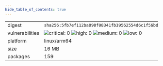 ```yaml
---
hide_table_of_contents: true
---
```


<table>
<tr><td>digest</td><td><code>sha256:5fb7ef112ba090f08341fb39562554d6c1f56bd8bbc0d6714d0f1fe78a1ab7b5</code></td><tr><tr><td>vulnerabilities</td><td><img alt="critical: 0" src="https://img.shields.io/badge/critical-0-lightgrey"/> <img alt="high: 0" src="https://img.shields.io/badge/high-0-lightgrey"/> <img alt="medium: 0" src="https://img.shields.io/badge/medium-0-lightgrey"/> <img alt="low: 0" src="https://img.shields.io/badge/low-0-lightgrey"/> <!-- unspecified: 0 --></td></tr>
<tr><td>platform</td><td>linux/arm64</td></tr>
<tr><td>size</td><td>16 MB</td></tr>
<tr><td>packages</td><td>159</td></tr>
</table>
</details></table>
</details>

<table></table>

